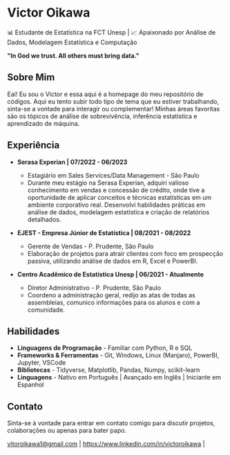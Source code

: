 # Victor Oikawa

📊 Estudante de Estatística na FCT Unesp | 📈 Apaixonado por Análise de Dados, Modelagem Estatística e Computação

**"In God we trust. All others must bring data."**

## Sobre Mim

Eaí! Eu sou o Victor e essa aqui é a homepage do meu repositório de códigos. Aqui eu tento subir todo tipo de tema que eu estiver trabalhando, sinta-se a vontade para interagir ou complementar! Minhas áreas favoritas são os tópicos de análise de sobrevivência, inferência estatística e aprendizado de máquina.

## Experiência

- **Serasa Experian | 07/2022 - 06/2023**
  - Estagiário em Sales Services/Data Management - São Paulo
  - Durante meu estágio na Serasa Experian, adquiri valioso conhecimento em vendas e concessão de crédito, onde tive a oportunidade de aplicar conceitos e técnicas estatísticas em um ambiente corporativo real. Desenvolvi habilidades práticas em análise de dados, modelagem estatística e criação de relatórios detalhados.

- **EJEST - Empresa Júnior de Estatística | 08/2021 - 08/2022**
  - Gerente de Vendas - P. Prudente, São Paulo
  - Elaboração de projetos para atrair clientes com foco em prospecção passiva, utilizando análise de dados em R, Excel e PowerBI.

- **Centro Acadêmico de Estatística Unesp | 06/2021 - Atualmente**
  - Diretor Administrativo - P. Prudente, São Paulo
  - Coordeno a administração geral, redijo as atas de todas as assembleias, comunico informações para os alunos e com a comunidade.

## Habilidades

- **Linguagens de Programação** - Familiar com Python, R e SQL
- **Frameworks & Ferramentas** - Git, Windows, Linux (Manjaro), PowerBI, Jupyter, VSCode
- **Bibliotecas** - Tidyverse, Matplotlib, Pandas, Numpy, scikit-learn
- **Linguagens** - Nativo em Português | Avançado em Inglês | Iniciante em Espanhol

## Contato

Sinta-se à vontade para entrar em contato comigo para discutir projetos, colaborações ou apenas para bater papo. 

vitoroikawa1@gmail.com | https://www.linkedin.com/in/victoroikawa | 

